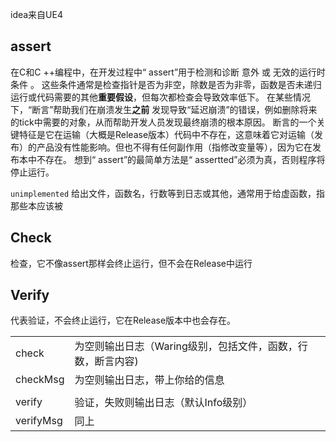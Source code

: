 idea来自UE4

## assert

在C和C ++编程中，在开发过程中“ assert”用于检测和诊断 意外 或 无效的运行时条件 。 
这些条件通常是检查指针是否为非空，除数是否为非零，函数是否未递归运行或代码需要的其他**重要假设**，但每次都检查会导致效率低下。 在某些情况下，“断言”帮助我们在崩溃发生**之前** 发现导致“延迟崩溃”的错误，例如删除将来的tick中需要的对象，从而帮助开发人员发现最终崩溃的根本原因。 断言的一个关键特征是它在运输（大概是Release版本）代码中不存在，这意味着它对运输（发布）的产品没有性能影响。但也不得有任何副作用（指修改变量等），因为它在发布本中不存在。 
想到“ assert”的最简单方法是“ assertted”必须为真，否则程序将停止运行。

`unimplemented` 给出文件，函数名，行数等到日志或其他，通常用于给虚函数，指那些本应该被

## Check

检查，它不像assert那样会终止运行，但不会在Release中运行

## Verify

代表验证，不会终止运行，它在Release版本中也会存在。



|           |                                                             |      |
| --------- | ----------------------------------------------------------- | ---- |
| check     | 为空则输出日志（Waring级别，包括文件，函数，行数，断言内容) |      |
| checkMsg  | 为空则输出日志，带上你给的信息                              |      |
|           |                                                             |      |
| verify    | 验证，失败则输出日志（默认Info级别）                        |      |
| verifyMsg | 同上                                                        |      |

